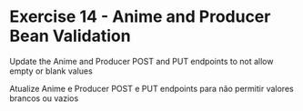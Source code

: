 # Exercise 14 - Anime and Producer Bean Validation

Update the Anime and Producer POST and PUT endpoints to not allow empty or blank values

Atualize Anime e Producer POST e PUT endpoints para não permitir valores brancos ou vazios